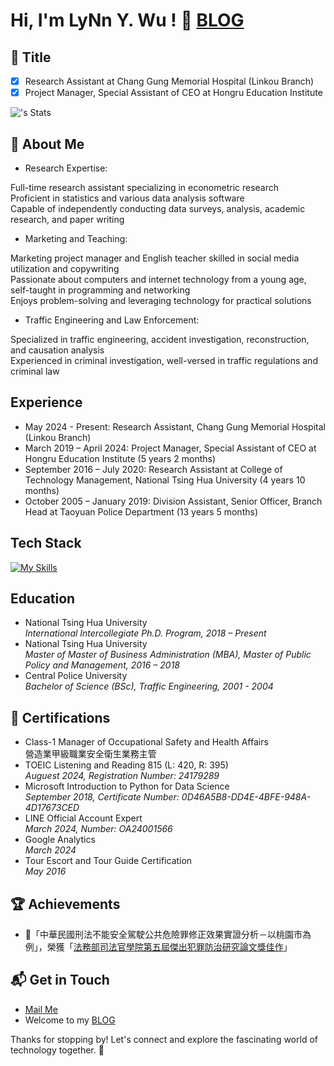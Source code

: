 # Hi, I'm LyNn Y. Wu ! 👋 [BLOG](https://lynnywu.github.io/blog/)

## 👤 Title

- [x] Research Assistant at Chang Gung Memorial Hospital (Linkou Branch)<br>
- [x] Project Manager, Special Assistant of CEO at Hongru Education Institute

![<LyNnYWu>'s Stats](https://github-readme-stats.vercel.app/api?username=LyNnYWu&theme=vue-dark&show_icons=true&hide_border=true&count_private=true)

## 🚀 About Me

- Research Expertise:

Full-time research assistant specializing in econometric research<br>
Proficient in statistics and various data analysis software<br>
Capable of independently conducting data surveys, analysis, academic research, and paper writing

- Marketing and Teaching:

Marketing project manager and English teacher skilled in social media utilization and copywriting<br>
Passionate about computers and internet technology from a young age, self-taught in programming and networking<br>
Enjoys problem-solving and leveraging technology for practical solutions

- Traffic Engineering and Law Enforcement:

Specialized in traffic engineering, accident investigation, reconstruction, and causation analysis<br>
Experienced in criminal investigation, well-versed in traffic regulations and criminal law

## Experience
- May 2024 - Present: Research Assistant, Chang Gung Memorial Hospital (Linkou Branch)
- March 2019 – April 2024: Project Manager, Special Assistant of CEO at Hongru Education Institute (5 years 2 months)
- September 2016 – July 2020: Research Assistant at College of Technology Management, National Tsing Hua University (4 years 10 months)
- October 2005 – January 2019: Division Assistant, Senior Officer, Branch Head at Taoyuan Police Department (13 years 5 months)

## Tech Stack
[![My Skills](https://skillicons.dev/icons?i=js,html,css,py,bootstrap,git,jquery,latex,md,mysql,ps,php,r,sklearn,tensorflow,wordpress&perline=8)](https://skillicons.dev)

## Education
- National Tsing Hua University<br> *International Intercollegiate Ph.D. Program, 2018 – Present*
- National Tsing Hua University<br> *Master of Master of Business Administration (MBA), Master of Public Policy and Management, 2016 – 2018*
- Central Police University<br> *Bachelor of Science (BSc), Traffic Engineering, 2001 - 2004*

## 🌱 Certifications
- Class-1 Manager of Occupational Safety and Health Affairs<br> 營造業甲級職業安全衛生業務主管
- TOEIC Listening and Reading 815 (L: 420, R: 395)<br> *Auguest 2024, Registration Number: 24179289*
- Microsoft Introduction to Python for Data Science<br> *September 2018, Certificate Number: 0D46A5B8-DD4E-4BFE-948A-4D17673CED*
- LINE Official Account Expert<br> *March 2024, Number: OA24001566*
- Google Analytics<br> *March 2024*
- Tour Escort and Tour Guide Certification<br> *May 2016*

 ## 🏆 Achievements

- 🌟「中華民國刑法不能安全駕駛公共危險罪修正效果實證分析－以桃園市為例」，榮獲「[法務部司法官學院第五屆傑出犯罪防治研究論文獎佳作](https://www.cprc.moj.gov.tw/1563/1628/6438/post)」

## 📬 Get in Touch

- [Mail Me](mailto:yanlinwu70@gmail.com)
- Welcome to my [BLOG](https://lynnywu.github.io/blog/)

Thanks for stopping by! Let's connect and explore the fascinating world of technology together. 🚀



<!--

Here are some ideas to get you started:

- 🔭 I’m currently working on ...
- 🌱 I’m currently learning ...
- 👯 I’m looking to collaborate on ...
- 🤔 I’m looking for help with ...
- 💬 Ask me about ...
- 📫 How to reach me: ...
- 😄 Pronouns: ...
- ⚡ Fun fact: ...
-->
